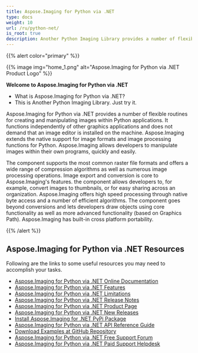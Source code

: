 ```yaml
---
title: Aspose.Imaging for Python via .NET
type: docs
weight: 10
url: /ru/python-net/
is_root: true
description: Another Python Imaging Library provides a number of flexible routines for creating and manipulating images programmatically and does not need any image editor.
---
```


{{% alert color="primary" %}}

{{% image img="home_1.png" alt="Aspose.Imaging for Python via .NET Product Logo" %}}

**Welcome to Aspose.Imaging for Python via .NET**

- What is Aspose.Imaging for Python via .NET? 
- This is Another Python Imaging Library. Just try it.

Aspose.Imaging for Python via .NET provides a number of flexible routines for creating and manipulating images within Python applications. It functions independently of other graphics applications and does not demand that an image editor is installed on the machine. Aspose.Imaging extends the native support for image formats and image processing functions for Python. Aspose.Imaging allows developers to manipulate images within their own programs, quickly and easily.

The component supports the most common raster file formats and offers a wide range of compression algorithms as well as numerous image processing operations. Image export and conversion is core to Aspose.Imaging's features. the component allows developers to, for example, convert images to thumbnails, or for easy sharing across an organization. Aspose.Imaging offers high speed processing through native byte access and a number of efficient algorithms. The component goes beyond conversions and lets developers draw objects using core functionality as well as more advanced functionality (based on Graphics Path). Aspose.Imaging has built-in cross platform portability.

{{% /alert %}}

## **Aspose.Imaging for Python via .NET Resources**

Following are the links to some useful resources you may need to accomplish your tasks.

- [Aspose.Imaging for Python via .NET Online Documentation](https://docs.aspose.com/imaging/ru/python-net/)
- [Aspose.Imaging for Python via .NET Features](https://docs.aspose.com/imaging/ru/python-net/features/)
- [Aspose.Imaging for Python via .NET Limitations](https://docs.aspose.com/imaging/ru/python-net/known-issues/)
- [Aspose.Imaging for Python via .NET Release Notes](https://releases.aspose.com/imaging/ru/python-net/release-notes/)
- [Aspose.Imaging for Python via .NET Product Page](https://products.aspose.com/imaging/ru/python-net/)
- [Aspose.Imaging for Python via .NET New Releases](https://releases.aspose.com/imaging/ru/python-net/)
- [Install Aspose.Imaging for .NET PyPi Package](https://pypi.org/project/aspose-imaging-python-net/)
- [Aspose.Imaging for Python via .NET API Reference Guide](https://reference.aspose.com/imaging/ru/python-net/)
- [Download Examples at GitHub Repository](https://github.com/aspose-imaging/Aspose.Imaging-for-Python-Net)
- [Aspose.Imaging for Python via .NET Free Support Forum](https://forum.aspose.com/c/imaging/14)
- [Aspose.Imaging for Python via .NET Paid Support Helpdesk](https://helpdesk.aspose.com/)
